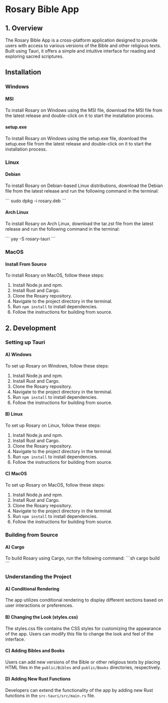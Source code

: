 # Rosary Bible App

## 1. Overview

The Rosary Bible App is a cross-platform application designed to provide users with access to various versions of the Bible and other religious texts. Built using Tauri, it offers a simple and intuitive interface for reading and exploring sacred scriptures.

## Installation

### Windows

#### MSI

To install Rosary on Windows using the MSI file, download the MSI file from the latest release and double-click on it to start the installation process.

#### setup.exe

To install Rosary on Windows using the setup.exe file, download the setup.exe file from the latest release and double-click on it to start the installation process.

### Linux

#### Debian

To install Rosary on Debian-based Linux distributions, download the Debian file from the latest release and run the following command in the terminal:

\`\`\`
sudo dpkg -i rosary.deb
\`\`\`

#### Arch Linux

To install Rosary on Arch Linux, download the tar.zst file from the latest release and run the following command in the terminal:

\`\`\`
yay -S rosary-tauri
\`\`\`

### MacOS

#### Install From Source

To install Rosary on MacOS, follow these steps:
1. Install Node.js and npm.
2. Install Rust and Cargo.
3. Clone the Rosary repository.
4. Navigate to the project directory in the terminal.
5. Run `npm install` to install dependencies.
6. Follow the instructions for building from source.

## 2. Development

### Setting up Tauri

#### A) Windows

To set up Rosary on Windows, follow these steps:
1. Install Node.js and npm.
2. Install Rust and Cargo.
3. Clone the Rosary repository.
4. Navigate to the project directory in the terminal.
5. Run `npm install` to install dependencies.
6. Follow the instructions for building from source.

#### B) Linux

To set up Rosary on Linux, follow these steps:
1. Install Node.js and npm.
2. Install Rust and Cargo.
3. Clone the Rosary repository.
4. Navigate to the project directory in the terminal.
5. Run `npm install` to install dependencies.
6. Follow the instructions for building from source.

#### C) MacOS

To set up Rosary on MacOS, follow these steps:
1. Install Node.js and npm.
2. Install Rust and Cargo.
3. Clone the Rosary repository.
4. Navigate to the project directory in the terminal.
5. Run `npm install` to install dependencies.
6. Follow the instructions for building from source.

### Building from Source

#### A) Cargo

To build Rosary using Cargo, run the following command:
\`\`\`sh
cargo build
\`\`\`

### Understanding the Project

#### A) Conditional Rendering

The app utilizes conditional rendering to display different sections based on user interactions or preferences.

#### B) Changing the Look (styles.css)

The styles.css file contains the CSS styles for customizing the appearance of the app. Users can modify this file to change the look and feel of the interface.

#### C) Adding Bibles and Books

Users can add new versions of the Bible or other religious texts by placing HTML files in the `public/Bibles` and `public/Books` directories, respectively.

#### D) Adding New Rust Functions

Developers can extend the functionality of the app by adding new Rust functions in the `src-tauri/src/main.rs` file.
